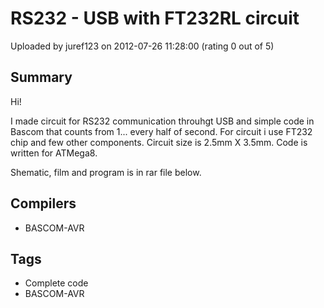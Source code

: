 # RS232 - USB with FT232RL circuit

Uploaded by juref123 on 2012-07-26 11:28:00 (rating 0 out of 5)

## Summary

Hi! 


I made circuit for RS232 communication throuhgt USB and simple code in Bascom that counts from 1... every half of second. For circuit i use FT232 chip and few other components. Circuit size is 2.5mm X 3.5mm. Code is written for ATMega8.


Shematic, film and program is in rar file below.

## Compilers

- BASCOM-AVR

## Tags

- Complete code
- BASCOM-AVR
